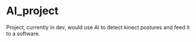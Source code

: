 # AI_project
Project, currently in dev, would use AI to detect kinect postures and feed it to a software.
